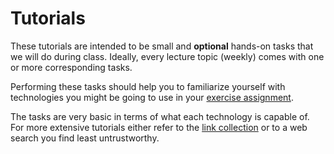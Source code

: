Tutorials
=========


These tutorials are intended to be small and __optional__ hands-on tasks that we
will do during class. Ideally, every lecture topic (weekly) comes with one or more
corresponding tasks.

Performing these tasks should help you to familiarize yourself with technologies you
might be going to use in your [exercise assignment](./../assignments/exercise.md).

The tasks are very basic in terms of what each technology is capable of. For more
extensive tutorials either refer to the [link collection](./../links.md) or to 
a web search you find least untrustworthy.
